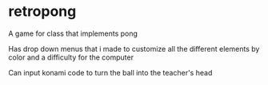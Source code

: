 # retropong
A game for class that implements pong

Has drop down menus that i made to customize all the different elements by color and a difficulty for the computer

Can input konami code to turn the ball into the teacher's head
